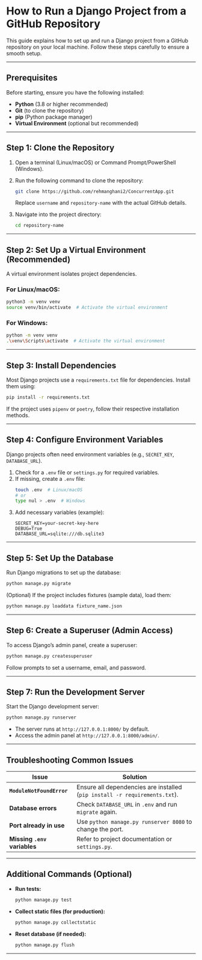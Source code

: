 # **How to Run a Django Project from a GitHub Repository**  

This guide explains how to set up and run a Django project from a GitHub repository on your local machine. Follow these steps carefully to ensure a smooth setup.  

---

## **Prerequisites**  
Before starting, ensure you have the following installed:  
- **Python** (3.8 or higher recommended)  
- **Git** (to clone the repository)  
- **pip** (Python package manager)  
- **Virtual Environment** (optional but recommended)  

---

## **Step 1: Clone the Repository**  
1. Open a terminal (Linux/macOS) or Command Prompt/PowerShell (Windows).  
2. Run the following command to clone the repository:  
   ```sh
   git clone https://github.com/rehmanghani2/ConcurrentApp.git
   ```
   Replace `username` and `repository-name` with the actual GitHub details.  

3. Navigate into the project directory:  
   ```sh
   cd repository-name
   ```

---

## **Step 2: Set Up a Virtual Environment (Recommended)**  
A virtual environment isolates project dependencies.  

### **For Linux/macOS:**  
```sh
python3 -m venv venv
source venv/bin/activate  # Activate the virtual environment
```

### **For Windows:**  
```sh
python -m venv venv
.\venv\Scripts\activate  # Activate the virtual environment
```

---

## **Step 3: Install Dependencies**  
Most Django projects use a `requirements.txt` file for dependencies. Install them using:  
```sh
pip install -r requirements.txt
```
If the project uses `pipenv` or `poetry`, follow their respective installation methods.  

---

## **Step 4: Configure Environment Variables**  
Django projects often need environment variables (e.g., `SECRET_KEY`, `DATABASE_URL`).  

1. Check for a `.env` file or `settings.py` for required variables.  
2. If missing, create a `.env` file:  
   ```sh
   touch .env  # Linux/macOS
   # or
   type nul > .env  # Windows
   ```
3. Add necessary variables (example):  
   ```env
   SECRET_KEY=your-secret-key-here
   DEBUG=True
   DATABASE_URL=sqlite:///db.sqlite3
   ```

---

## **Step 5: Set Up the Database**  
Run Django migrations to set up the database:  
```sh
python manage.py migrate
```

(Optional) If the project includes fixtures (sample data), load them:  
```sh
python manage.py loaddata fixture_name.json
```

---

## **Step 6: Create a Superuser (Admin Access)**  
To access Django’s admin panel, create a superuser:  
```sh
python manage.py createsuperuser
```
Follow prompts to set a username, email, and password.  

---

## **Step 7: Run the Development Server**  
Start the Django development server:  
```sh
python manage.py runserver
```
- The server runs at `http://127.0.0.1:8000/` by default.  
- Access the admin panel at `http://127.0.0.1:8000/admin/`.  

---

## **Troubleshooting Common Issues**  
| **Issue** | **Solution** |  
|-----------|-------------|  
| **`ModuleNotFoundError`** | Ensure all dependencies are installed (`pip install -r requirements.txt`). |  
| **Database errors** | Check `DATABASE_URL` in `.env` and run `migrate` again. |  
| **Port already in use** | Use `python manage.py runserver 8080` to change the port. |  
| **Missing `.env` variables** | Refer to project documentation or `settings.py`. |  

---

## **Additional Commands (Optional)**  
- **Run tests:**  
  ```sh
  python manage.py test
  ```
- **Collect static files (for production):**  
  ```sh
  python manage.py collectstatic
  ```
- **Reset database (if needed):**  
  ```sh
  python manage.py flush
  ```

---

